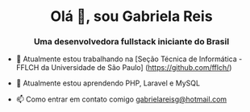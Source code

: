 <h1 align = "center"> Olá 👋, sou Gabriela Reis </h1>
<h3 align = "center"> Uma desenvolvedora fullstack iniciante do Brasil </h3>

- 🔭 Atualmente estou trabalhando na [Seção Técnica de Informática - FFLCH da Universidade de São Paulo] (https://github.com/fflch/)

- 🌱 Atualmente estou aprendendo PHP, Laravel e MySQL 

- 📫 Como entrar em contato comigo gabrielareisg@hotmail.com 

